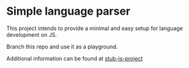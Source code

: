 # Simple language parser

This project intends to provide a minimal and easy setup for language development on JS.


Branch this repo and use it as a playground.

Additional information can be found at [stub-js-project](https://github.com/uqbar-taller-de-lenguajes/stub-js-project)
